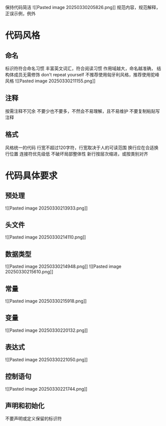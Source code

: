 保持代码简洁
![[Pasted image 20250330205826.png]]
规范内容，规范解释，正误示例，例外
# 代码风格
## 命名
标识符符合命名习惯
丰富英文词汇，符合阅读习惯
作用域越大，命名越准确，
结构体成员无需修饰 don't repeat yourself
不推荐使用匈牙利风格，推荐使用驼峰风格
		![[Pasted image 20250330211155.png]]
## 注释
按需注释不冗余
	不要少也不要多，不然会不易理解，且不易维护
不要复制粘贴写注释
## 格式
风格统一的代码
行宽不超过120字符，行宽取决于人的可读范围
换行应在合适换行位置
	连接符优先级低
	不破坏局部整体性
	新行按层次缩进，或按类别对齐

# 代码具体要求
## 预处理
![[Pasted image 20250330213933.png]]
## 头文件
![[Pasted image 20250330214110.png]]
## 数据类型
![[Pasted image 20250330214948.png]]
![[Pasted image 20250330215610.png]]
## 常量
![[Pasted image 20250330215918.png]]
## 变量
![[Pasted image 20250330220132.png]]
## 表达式
![[Pasted image 20250330221050.png]]
## 控制语句
![[Pasted image 20250330221744.png]]
## 声明和初始化
不要声明或定义保留的标识符